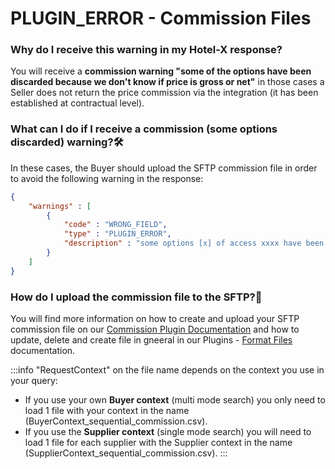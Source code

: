 ﻿---
sidebar_position: 22
---

# PLUGIN_ERROR - Commission Files

### Why do I receive this warning in my Hotel-X response?

You will receive a **commission warning "some of the options have been discarded because we don't know if price is gross or net"** in those cases a Seller does not return the price commission via the integration (it has been established at contractual level).

### What can I do if I receive a commission (some options discarded) warning?🛠️

In these cases, the Buyer should upload the SFTP commission file in order to avoid the following warning in the response:

```json
{
    "warnings" : [
        {
            "code" : "WRONG_FIELD",
            "type" : "PLUGIN_ERROR",
            "description" : "some options [x] of access xxxx have been discarded because we don't know if price is gross or net. Please, load your commission file in FTP"
        }
    ]
}
```

### How do I upload the commission file to the SFTP?🚀

You will find more information on how to create and upload your SFTP commission file on our [Commission Plugin Documentation](/docs/apis/for-buyers/hotel-x-pull-buyers-api/plugins/commision) and how to update, delete and create file in gneeral in our Plugins - [Format Files](/docs/apis/for-buyers/hotel-x-pull-buyers-api/plugins/overview) documentation.

:::info
"RequestContext" on the file name depends on the context you use in your query:
- If you use your own **Buyer context** (multi mode search) you only need to load 1 file with your context in the name (BuyerContext_sequential_commission.csv).
- If you use the **Supplier context** (single mode search) you will need to load 1 file for each supplier with the Supplier context in the name (SupplierContext_sequential_commission.csv). 
:::